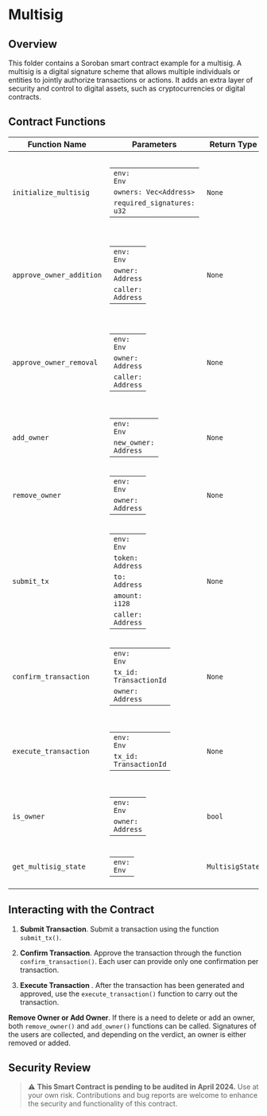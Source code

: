 # Multisig

## Overview

This folder contains a Soroban smart contract example for a multisig. A multisig is a digital signature scheme that allows multiple individuals or entities to jointly authorize transactions or actions. It adds an extra layer of security and control to digital assets, such as cryptocurrencies or digital contracts.

## Contract Functions

| Function Name            | Parameters                                                                                                             | Return Type         | Description                                                                              |
|--------------------------|------------------------------------------------------------------------------------------------------------------------|---------------------|------------------------------------------------------------------------------------------|
| `initialize_multisig`    | <table><tbody><tr><td><code>env: Env</code></td></tr><tr><td><code>owners: Vec&lt;Address&gt; </code></td></tr><tr><td><code>required_signatures: u32</code></td></tr></tbody></table> | `None`              | Initializes the multisig wallet with a set of owners and a required number of signatures for transactions. |
| `approve_owner_addition` | <table><tbody><tr><td><code>env: Env</code></td></tr><tr><td><code>owner: Address</code></td></tr><tr><td><code>caller: Address</code></td></tr></tbody></table>                | `None`              | Allows an existing owner to approve the addition of a new owner to the multisig wallet.   |
| `approve_owner_removal`  | <table><tbody><tr><td><code>env: Env</code></td></tr><tr><td><code>owner: Address</code></td></tr><tr><td><code>caller: Address</code></td></tr></tbody></table>                | `None`              | Allows an existing owner to approve the removal of another owner from the multisig wallet.|
| `add_owner`              | <table><tbody><tr><td><code>env: Env</code></td></tr><tr><td><code>new_owner: Address</code></td></tr></tbody></table>                                                          | `None`              | Adds a new owner to the multisig wallet.                                                  |
| `remove_owner`           | <table><tbody><tr><td><code>env: Env</code></td></tr><tr><td><code>owner: Address</code></td></tr></tbody></table>                                                             | `None`              | Removes an existing owner from the multisig wallet.                                       |
| `submit_tx`              | <table><tbody><tr><td><code>env: Env</code></td></tr><tr><td><code>token: Address</code></td></tr><tr><td><code>to: Address</code></td></tr><tr><td><code>amount: i128</code></td></tr><tr><td><code>caller: Address</code></td></tr></tbody></table> | `None` | Submits a transaction to be approved by the multisig owners.                             |
| `confirm_transaction`    | <table><tbody><tr><td><code>env: Env</code></td></tr><tr><td><code>tx_id: TransactionId</code></td></tr><tr><td><code>owner: Address</code></td></tr></tbody></table>            | `None`              | Allows an owner to confirm a transaction.                                                 |
| `execute_transaction`    | <table><tbody><tr><td><code>env: Env</code></td></tr><tr><td><code>tx_id: TransactionId</code></td></tr></tbody></table>                                                       | `None`              | Executes a transaction once it has received the required number of confirmations.        |
| `is_owner`               | <table><tbody><tr><td><code>env: Env</code></td></tr><tr><td><code>owner: Address</code></td></tr></tbody></table>                                                             | `bool`              | Checks if an address is an owner of the multisig wallet.                                  |
| `get_multisig_state`     | <table><tbody><tr><td><code>env: Env</code></td></tr></tbody></table>                                                                              | `MultisigState`     | Retrieves the current state of the multisig wallet.                                       |


## Interacting with the Contract

1. **Submit Transaction**. Submit a transaction using the function `submit_tx()`.
   
2. **Confirm Transaction**. Approve the transaction through the function `confirm_transaction()`. Each user can provide only one confirmation per transaction.

3. **Execute Transaction** . After the transaction has been generated and approved, use the `execute_transaction()` function to carry out the transaction.
   
**Remove Owner or Add Owner**. If there is a need to delete or add an owner, both `remove_owner()` and `add_owner()` functions can be called. Signatures of the users are collected, and depending on the verdict, an owner is either removed or added.

## Security Review

> :warning: **This Smart Contract is pending to be audited in April 2024.** Use at your own risk. Contributions and bug reports are welcome to enhance the security and functionality of this contract.

